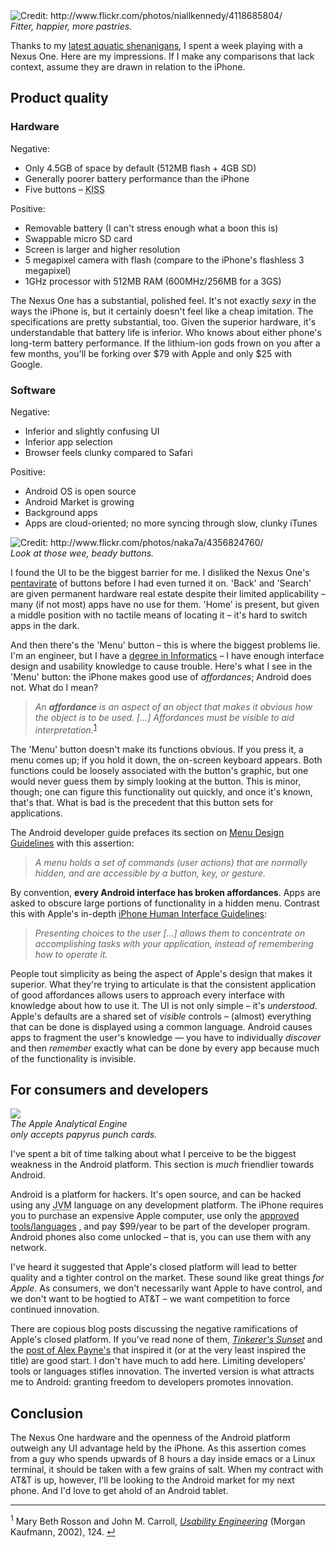 <div class='rightImage'>
  <img src='http://threebrothers.org/brendan/images/android-baked-goods.jpg' title='Credit: http://www.flickr.com/photos/niallkennedy/4118685804/' />
  <br/>
  <em>Fitter, happier, more pastries.</em>
</div>

Thanks to my [latest aquatic shenanigans](http://threebrothers.org/brendan/blog/iphone-toilet-debacle-redux-backlight/), I spent a week playing with a Nexus One. Here are my impressions. If I make any comparisons that lack context, assume they are drawn in relation to the iPhone.

## Product quality

### Hardware

Negative:

 * Only 4.5GB of space by default (512MB flash + 4GB SD)
 * Generally poorer battery performance than the iPhone
 * Five buttons &ndash; <acronym title='Keep it simple, stupid!'>KISS</acronym>

Positive:

 * Removable battery (I can't stress enough what a boon this is)
 * Swappable micro SD card
 * Screen is larger and higher resolution
 * 5 megapixel camera with flash (compare to the iPhone's flashless 3 megapixel)
 * 1GHz processor with 512MB RAM (600MHz/256MB for a 3GS)
 
The Nexus One has a substantial, polished feel. It's not exactly *sexy* in the ways the iPhone is, but it certainly doesn't feel like a cheap imitation. The specifications are pretty substantial, too. Given the superior hardware, it's understandable that battery life is inferior. Who knows about either phone's long-term battery performance. If the lithium-ion gods frown on you after a few months, you'll be forking over $79 with Apple and only $25 with Google.

### Software

Negative:

 * Inferior and slightly confusing UI
 * Inferior app selection
 * Browser feels clunky compared to Safari

Positive:

 * Android OS is open source
 * Android Market is growing
 * Background apps
 * Apps are cloud-oriented; no more syncing through slow, clunky iTunes

<div class='rightImage'>
  <img src='http://threebrothers.org/brendan/images/nexus-one-buttons.jpg' title='Credit: http://www.flickr.com/photos/naka7a/4356824760/' />
  <br/>
  <em>Look at those wee, beady buttons.</em>
</div>

I found the UI to be the biggest barrier for me. I disliked the Nexus One's [pentavirate](http://www.youtube.com/watch?v=TPMS6tGOACo) of buttons before I had even turned it on. 'Back' and 'Search' are given permanent hardware real estate despite their limited applicability &ndash; many (if not most) apps have no use for them. 'Home' is present, but given a middle position with no tactile means of locating it &ndash; it's hard to switch apps in the dark.

And then there's the 'Menu' button &ndash; this is where the biggest problems lie. I'm an engineer, but I have a [degree in Informatics](http://ischool.uw.edu/informatics/prospective/at_uw.aspx) &ndash; I have enough interface design and usability knowledge to cause trouble. Here's what I see in the 'Menu' button: the iPhone makes good use of *affordances*; Android does not. What do I mean?

> <a name='rn1'></a>*An **affordance** is an aspect of an object that makes it obvious how the object is to be used. [&hellip;] Affordances must be visible to aid interpretation.*<sup><a href='#fn1'>1</a></sup>

The 'Menu' button doesn't make its functions obvious. If you press it, a menu comes up; if you hold it down, the on-screen keyboard appears. Both functions could be loosely associated with the button's graphic, but one would never guess them by simply looking at the button. This is minor, though; one can figure this functionality out quickly, and once it's known, that's that. What is bad is the precedent that this button sets for applications.

The Android developer guide prefaces its section on [Menu Design Guidelines](http://developer.android.com/guide/practices/ui_guidelines/menu_design.html) with this assertion:

> *A menu holds a set of commands (user actions) that are normally hidden, and are accessible by a button, key, or gesture.*

By convention, **every Android interface has broken affordances**. Apps are asked to obscure large portions of functionality in a hidden menu. Contrast this with Apple's in-depth [iPhone Human Interface Guidelines](http://developer.apple.com/iphone/library/documentation/UserExperience/Conceptual/MobileHIG/PrinciplesAndCharacteristics/PrinciplesAndCharacteristics.html#//apple_ref/doc/uid/TP40006556-CH7-SW1):

> *Presenting choices to the user [&hellip;] allows them to concentrate on accomplishing tasks with your application, instead of remembering how to operate it.*

People tout simplicity as being the aspect of Apple's design that makes it superior. What they're trying to articulate is that the consistent application of good affordances allows users to approach every interface with knowledge about how to use it. The UI is not only simple &ndash; it's *understood*. Apple's defaults are a shared set of *visible* controls &ndash; (almost) everything that can be done is displayed using a common language. Android causes apps to fragment the user's knowledge &mdash; you have to individually *discover* and then *remember* exactly what can be done by every app because much of the functionality is invisible.

## For consumers and developers

<div class='rightImage'>
  <img src='http://threebrothers.org/brendan/images/babbage-engine.jpg' />
  <br/>
  <em>The Apple Analytical Engine<br />only accepts papyrus punch cards.</em>
</div>

I've spent a bit of time talking about what I perceive to be the biggest weakness in the Android platform. This section is *much* friendlier towards Android.

Android is a platform for hackers. It's open source, and can be hacked using any <acronym title='Java Virtual Machine'>JVM</acronym> language on any development platform. The iPhone requires you to purchase an expensive Apple computer, use only the [approved tools/languages](http://daringfireball.net/2010/04/iphone_agreement_bans_flash_compiler) , and pay $99/year to be part of the developer program. Android phones also come unlocked &ndash; that is, you can use them with any network.

I've heard it suggested that Apple's closed platform will lead to better quality and a tighter control on the market. These sound like great things *for Apple*. As consumers, we don't necessarily want Apple to have control, and we don't want to be hogtied to AT&amp;T &ndash; we want competition to force continued innovation.

There are copious blog posts discussing the negative ramifications of Apple's closed platform. If you've read none of them, *[Tinkerer's Sunset](http://diveintomark.org/archives/2010/01/29/tinkerers-sunset)* and the [post of Alex Payne's](http://al3x.net/2010/01/28/ipad.html) that inspired it (or at the very least inspired the title) are good start. I don't have much to add here. Limiting developers' tools or languages stifles innovation. The inverted version is what attracts me to Android: granting freedom to developers promotes innovation.

## Conclusion

The Nexus One hardware and the openness of the Android platform outweigh any UI advantage held by the iPhone. As this assertion comes from a guy who spends upwards of 8 hours a day inside emacs or a Linux terminal, it should be taken with a few grains of salt. When my contract with AT&amp;T is up, however, I'll be looking to the Android market for my next phone. And I'd love to get ahold of an Android tablet.

<hr/>

<sup>1</sup> <span class='fn'>Mary Beth Rosson and John M. Carroll, <em><a href='http://books.google.com/books?id=RRC9IODz4VsC&amp;pg=PA124'>Usability Engineering</a></em> (Morgan Kaufmann, 2002), 124. <a name='fn1' href='#rn1'>&crarr;</a></span>

